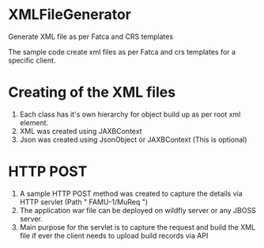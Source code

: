 # XMLFileGenerator
Generate XML file as per Fatca and CRS templates

The sample code create xml files as per Fatca and crs templates for a specific client. 

# Creating of the XML files
1. Each class has it's own hierarchy for object build up as per root xml element. 
2. XML was created using JAXBContext
3. Json was created using JsonObject or JAXBContext (This is optional)

# HTTP POST
1. A sample HTTP POST method was created to capture the details via HTTP servlet (Path " FAMU-1/MuReq ")
2. The application war file can be deployed on wildfly server or any JBOSS server.
3. Main purpose for the servlet is to capture the request and build the XML file if ever the client needs to upload build records via API
